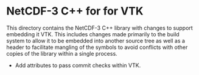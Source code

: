 # NetCDF-3 C++ for for VTK

This directory contains the NetCDF-3 C++ library with changes to support
embedding it VTK. This includes changes made primarily to the build system to
allow it to be embedded into another source tree as well as a header to
facilitate mangling of the symbols to avoid conflicts with other copies of the
library within a single process.

  * Add attributes to pass commit checks within VTK.
